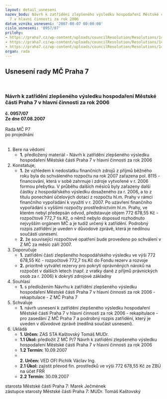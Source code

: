 ```yaml
---
layout: detail_usneseni
nazev_bodu: Návrh k zatřídění zlepšeného výsledku hospodaření Městské části Praha
  7 v hlavní činnosti za rok 2006
datum_vzniku_usneseni: '2007-08-07 00:00:00'
cislo_usneseni: '0957/07'
prilohy:
- https://praha7.cz/wp-content/uploads/councilResolution/Resolutions/14937/38-skenovat0019.pdf
- https://praha7.cz/wp-content/uploads/councilResolution/Resolutions/14937/38-skenovat0020.pdf
- https://praha7.cz/wp-content/uploads/councilResolution/Resolutions/14937/38-zhv2006zaa.doc
organ: rada
---
```

<div id="ucUsn_pList" class="usn">
	<span><h2>Usnesení rady MČ Praha 7 </h2>
<br></span><div class="standBody">
<span><h3>Návrh k zatřídění zlepšeného výsledku hospodaření Městské části Praha 7 v hlavní činnosti za rok 2006</h3></span><div class="center">
		<strong>č. 0957/07</strong><br>
	</div>
<div class="center">
		<strong>Ze dne 07.08.2007</strong><br><br>
	</div>Rada MČ P7<br> po projednání<br><br><ol>
<li>Bere na vědomí<ul><li>
<strong>1.</strong> předložený materiál - Návrh k zatřídění zlepšeného výsledku hospodaření Městské části Praha 7 v hlavní činnosti za rok 2006</li></ul>
</li>
<li>Konstatuje,<ul>
<li>
<strong>1.</strong> že vzhledem k nedostatku finančních zdrojů z příjmů běžného roku byla do schváleného rozpočtu na rok 2007 zařazena pol. 8115 - financování, která v sobě zahrnuje i zdroje vytvořené v r. 2006 formou přebytku.  V průběhu dalších měsíců byly  zařazeny další částky z hospodářského výsledku dosaženého za r. 2006, a to z titulu ponechání účelových dotací z rozpočtu hl.m. Prahy v rámci finančního vypořádání k využití v r. 2007. Po uzavření finančního vypořádání s vyššími rozpočty prostřednictvím hl.m. Prahy, ve kterém nebyl  předepsán odvod,  představuje objem 772 678,55 Kč - rozpočtově 772,7 tis.Kč, o němž nebylo doposud rozhodnuto nejvyšším orgánem MČ a je tudíž určený k zatřídění. Podrobný rozpis zatřídění  je uveden v důvodové zprávě, která je nedílnou součástí usnesení. </li>
<li>
<strong>2.</strong> že související rozpočtové opatření bude provedeno po schválení v Z MČ za měsíc září 2007.</li>
</ul>
</li>
<li>Doporučuje<ul>
<li>
<strong>1.</strong> zatřídění části zlepšeného hospodářského výsledku ve výši 772 678,55 Kč - rozpočtově 772,7  tis.Kč do Fondu rezerv a rozvoje</li>
<li>
<strong>2.</strong> prioritně vytvářet rezervy pro pokrytí oprávněných nároků na rozpočet v dalších letech (např. z vratky daně z příjmů právnických osob za r. 2006) k dokrytí zdrojové základny  </li>
</ul>
</li>
<li>Souhlasí<ul><li>
<strong>1.</strong> s předložením Návrhu k zatřídění zlepšeného výsledku hospodaření Městské části Praha 7 v hlavní činnosti za rok 2006  - rekapitulace - Z MČ Praha 7</li></ul>
</li>
<li>Schvaluje<ul><li>
<strong>1.</strong> návrh usnesení k zatřídění zlepšeného výsledku hospodaření Městské části Praha 7 v hlavní činnosti za rok 2006  - rekapitulace - pro zasedání Z MČ Praha 7 a podrobný rozpis zatřídění, který je uveden v důvodové zprávě (nedílná součást usnesení).</li></ul>
</li>
<li>Ukládá<ul>
<li>
<strong>1. Určen: </strong>ZAS STA Kaštovský Tomáš MUDr.</li>
<li>
<strong>1.1 Úkol: </strong>předložit Z MČ P/7 Návrh k zatřídění zlepšeného výsledku hospodaření Městské části Praha 7 v hlavní činnosti za rok 2006</li>
<li>
<strong>1.2 Termín: </strong>10.09.2007</li>
<li>
<strong><br>2. Určen: </strong>VED OFI Pichlík Václav Ing.</li>
<li>
<strong>2.1 Úkol: </strong>zajistit převod fin. prostředků ve výši 772 678,55 Kč ze ZBÚ na účet FRR</li>
<li>
<strong>2.2 Termín: </strong>30.09.2007</li>
</ul>
</li>
</ol>starosta Městské části Praha 7: Marek Ječmének<br>zástupce starosty Městské části Praha 7: MUDr. Tomáš Kaštovský 
</div>
</div>